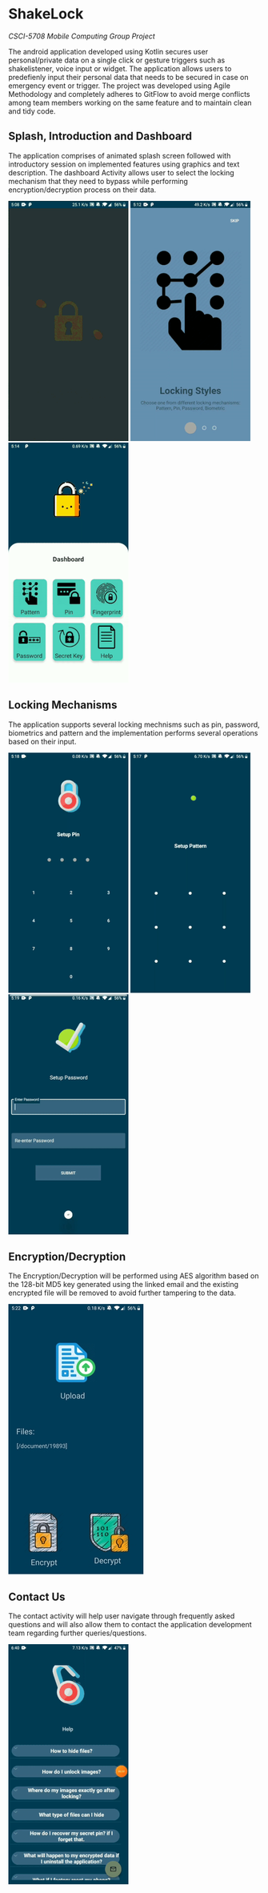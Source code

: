 # ShakeLock

*CSCI-5708 Mobile Computing Group Project*

The android application developed using Kotlin secures user personal/private data on a single click or gesture triggers such as shakelistener, voice input or widget. The application allows users to predefienly input their personal data that needs to be secured in case on emergency event or trigger. The project was developed using Agile Methodology and completely adheres to GitFlow to avoid merge conflicts among team members working on the same feature and to maintain clean and tidy code. 

## Splash, Introduction and Dashboard 

The application comprises of animated splash screen followed with introductory session on implemented features using graphics and text description. The dashboard Activity allows user to select the locking mechanism that they need to bypass while performing encryption/decryption process on their data.

![](Gifs/splash.gif) ![](Gifs/intro.gif) ![](Gifs/dashboard.gif)


## Locking Mechanisms

The application supports several locking mechnisms such as pin, password, biometrics and pattern and the implementation performs several operations based on their input.

![](Gifs/pin.gif) ![](Gifs/pattern.gif) ![](Gifs/password.gif)

## Encryption/Decryption

The Encryption/Decryption will be performed using AES algorithm based on the 128-bit MD5 key generated using the linked email and the existing encrypted file will be removed to avoid further tampering to the data.

![](Gifs/final.jpg)

## Contact Us

The contact activity will help user navigate through frequently asked questions and will also allow them to contact the application development team regarding further queries/questions.

![](Gifs/contact.gif)
